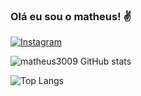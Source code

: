 ### Olá eu sou o matheus! ✌

[![Instagram](https://img.shields.io/badge/Instagram-E4405F?style=for-the-badge&logo=instagram&logoColor=white)](https://www.instagram.com/matheus.silva_borges?igsh=Y2hvbDJod3g4Yndo)

![matheus3009 GitHub stats](https://github-readme-stats.vercel.app/api?username=matheus3009&show_icons=true&theme=tokyonight)

![Top Langs](https://github-readme-stats.vercel.app/api/top-langs/?username=matheus3009&hide_progress=true)



<!--
**matheus3009/matheus3009** is a ✨ _special_ ✨ repository because its `README.md` (this file) appears on your GitHub profile.

Here are some ideas to get you started:

- 🔭 I’m currently working on ...
- 🌱 I’m currently learning ...
- 👯 I’m looking to collaborate on ...
- 🤔 I’m looking for help with ...
- 💬 Ask me about ...
- 📫 How to reach me: ...
- 😄 Pronouns: ...
- ⚡ Fun fact: ...
-->
